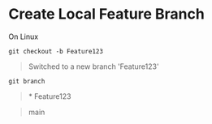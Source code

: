 # Create Local Feature Branch
On Linux

```
git checkout -b Feature123
```

> Switched to a new branch 'Feature123'

```
git branch
```

> \* Feature123

> main